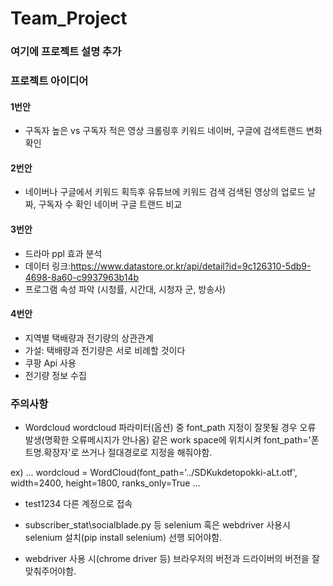 # Team_Project
### 여기에 프로젝트 설명 추가 

### 프로젝트 아이디어
#### 1번안 
* 구독자 높은 vs 구독자 적은
영상 크롤링후
키워드 네이버, 구글에 검색트랜드 변화확인

#### 2번안
* 네이버나 구글에서 키워드 획득후
유튜브에 키워드 검색
검색된 영상의 업로드 날짜, 구독자 수 확인
네이버 구글 트랜드 비교

#### 3번안
* 드라마 ppl 효과 분석
* 데이터 링크:https://www.datastore.or.kr/api/detail?id=9c126310-5db9-4698-8a60-c9937963b14b
* 프로그램 속성 파악 (시청률, 시간대, 시청자 군, 방송사)

#### 4번안 
* 지역별 택배량과 전기량의 상관관계
* 가설: 택배량과 전기량은 서로 비례할 것이다
* 쿠팡 Api 사용 
* 전기량 정보 수집 

### 주의사항 
 
* Wordcloud
  wordcloud 파라미터(옵션) 중
  font_path 지정이 잘못될 경우 오류 발생(명확한 오류메시지가 안나옴)
  같은 work space에 위치시켜
  font_path='폰트명.확장자'로 쓰거나
  절대경로로 지정을 해줘야함.

ex)
...
wordcloud = WordCloud(font_path='../SDKukdetopokki-aLt.otf',
                       width=2400, height=1800,
                       ranks_only=True
...
 
* test1234
다른 계정으로 접속

 
 * subscriber_stat\socialblade.py 등
  selenium 혹은 webdriver 사용시
  selenium 설치(pip install selenium) 선행 되어야함.

 
* webdriver 사용 시(chrome driver 등)
브라우저의 버전과 드라이버의 버전을 잘 맞춰주어야함.
